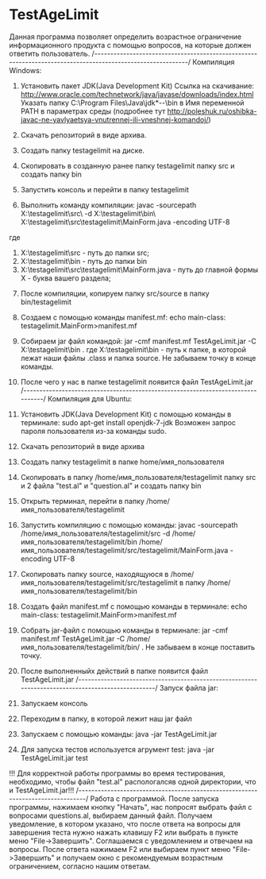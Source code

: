 # TestAgeLimit
Данная программа позволяет определить возрастное ограничение информационного продукта с помощью вопросов, на которые должен
ответить пользователь.
/-----------------------------------------------------------------------------------------------------------/
Компиляция Windows:

1. Установить пакет JDK(Java Development Kit)
Ссылка на  скачивание: http://www.oracle.com/technetwork/java/javase/downloads/index.html
Указать папку C:\Program Files\Java\jdk*-*-*\bin в Имя переменной PATH в параметрах среды
(подробнее тут http://poleshuk.ru/oshibka-javac-ne-yavlyaetsya-vnutrennej-ili-vneshnej-komandoj/)

2. Скачать репозиторий в виде архива.

3. Создать папку testagelimit на диске.

4. Скопировать в созданную ранее папку testagelimit папку src и создать папку bin

5. Запустить консоль и перейти в папку testagelimit

6. Выполнить команду компиляции:
javac -sourcepath X:\testagelimit\src\ -d X:\testagelimit\bin\	X:\testagelimit\src\testagelimit\MainForm.java -encoding UTF-8

где
1) X:\testagelimit\src - путь до папки src;
2) X:\testagelimit\bin - путь до папки bin
3) X:\testagelimit\src\testagelimit\MainForm.java - путь до главной формы
X - буква вашего раздела;

7. После компиляции, копируем папку src/source в папку bin/testagelimit

8. Cоздаем с помощью команды manifest.mf:
echo main-class: testagelimit.MainForm>manifest.mf

9. Собираем jar файл командой:
jar -cmf manifest.mf TestAgeLimit.jar  -C X:\testagelimit\bin .
где
X:\testagelimit\bin - путь к папке, в которой лежат наши файлы .class и папка source.
Не забываем точку в конце команды.

10. После чего у нас в папке testagelimit появится файл TestAgeLimit.jar
/--------------------------------------------------------------------------------/
Компиляция для Ubuntu:
1. Установить JDK(Java Development Kit) с помощью команды в терминале: sudo apt-get install openjdk-7-jdk
Возможен запрос пароля пользователя из-за команды sudo.

2. Скачать репозиторий в виде архива

3. Создать папку testagelimit в папке home/имя_пользователя

4. Скопировать в папку /home/имя_пользователя/testagelimit папку src и 2 файла "test.al" и "question.al" и создать папку bin

5. Открыть терминал, перейти в папку /home/имя_пользователя/testagelimit 

6. Запустить компиляцию с помощью команды: 
javac -sourcepath /home/имя_пользователя/testagelimit/src -d /home/имя_пользователя/testagelimit/bin /home/имя_пользователя/testagelimit/src/testagelimit/MainForm.java -encoding UTF-8

7. Скопировать папку source, находящуюся в /home/имя_пользователя/testagelimit/src/testagelimit в папку /home/имя_пользователя/testagelimit/bin

8. Создать файл manifest.mf с помощью команды в терминале:
echo main-class: testagelimit.MainForm>manifest.mf

9. Собрать jar-файл с помощью команды в терминале:
jar -cmf manifest.mf  TestAgeLimit.jar -C /home/имя_пользователя/testagelimit/bin/ .
Не забываем в конце поставить точку.

10. После выполненныйх действий в папке появится файл TestAgeLimit.jar
/--------------------------------------------------------------------------------------------------/
Запуск файла jar:

1. Запускаем консоль

2. Переходим в папку, в которой лежит наш jar файл

3. Запускаем с помощью команды:
java -jar TestAgeLimit.jar

4. Для запуска тестов используется агрумент test:
java -jar TestAgeLimit.jar test

!!! Для корректной работы программы во время тестирования, необходимо, чтобы файл "test.al" распологалсяв одной директории, что и TestAgeLimit.jar!!!
/--------------------------------------------------------------------------------/
Работа с программой.
После запуска программы, нажимаем кнопку "Начать", нас попросят выбрать файл с вопросами questions.al, выбираем данный файл.
Получаем уведомление, в котором указано, что после ответа на вопросы для завершения теста нужно нажать клавишу F2 или выбрать в пункте меню "File->Завершить". Соглашаемся с уведомлением и отвечаем на вопросы. После ответа нажимаем F2 или выбираем пункт меню "File->Завершить" и получаем окно с рекомендуемым возрастным ограничением, согласно нашим ответам.
